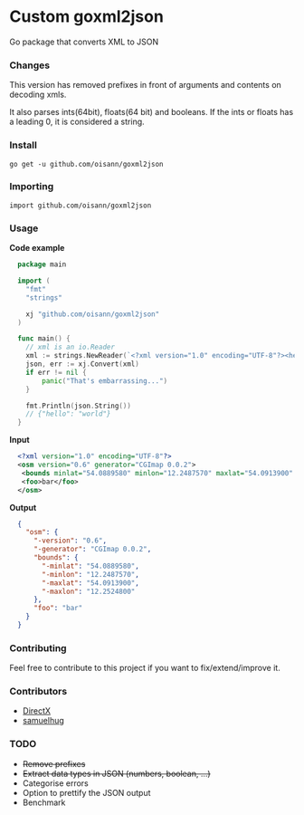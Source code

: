 # Custom goxml2json

Go package that converts XML to JSON


### Changes

This version has removed prefixes in front of arguments and contents on decoding xmls.

It also parses ints(64bit), floats(64 bit) and booleans. If the ints or floats has a leading 0, it is considered a string.


### Install

    go get -u github.com/oisann/goxml2json

### Importing

    import github.com/oisann/goxml2json

### Usage

**Code example**

```go
  package main

  import (
  	"fmt"
  	"strings"

  	xj "github.com/oisann/goxml2json"
  )

  func main() {
  	// xml is an io.Reader
  	xml := strings.NewReader(`<?xml version="1.0" encoding="UTF-8"?><hello>world</hello>`)
  	json, err := xj.Convert(xml)
  	if err != nil {
  		panic("That's embarrassing...")
  	}

  	fmt.Println(json.String())
  	// {"hello": "world"}
  }

```

**Input**

```xml
  <?xml version="1.0" encoding="UTF-8"?>
  <osm version="0.6" generator="CGImap 0.0.2">
   <bounds minlat="54.0889580" minlon="12.2487570" maxlat="54.0913900" maxlon="12.2524800"/>
   <foo>bar</foo>
  </osm>
```

**Output**

```json
  {
    "osm": {
      "-version": "0.6",
      "-generator": "CGImap 0.0.2",
      "bounds": {
        "-minlat": "54.0889580",
        "-minlon": "12.2487570",
        "-maxlat": "54.0913900",
        "-maxlon": "12.2524800"
      },
      "foo": "bar"
    }
  }
```

### Contributing
Feel free to contribute to this project if you want to fix/extend/improve it.

### Contributors

  - [DirectX](https://github.com/directx)
  - [samuelhug](https://github.com/samuelhug)

### TODO
   * ~~Remove prefixes~~
   * ~~Extract data types in JSON (numbers, boolean, ...)~~
   * Categorise errors
   * Option to prettify the JSON output
   * Benchmark
